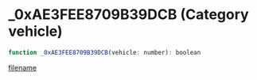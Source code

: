 # _0xAE3FEE8709B39DCB (Category vehicle)

```js
function _0xAE3FEE8709B39DCB(vehicle: number): boolean
```

[filename](_0xAE3FEE8709B39DCB_m.md ':include')